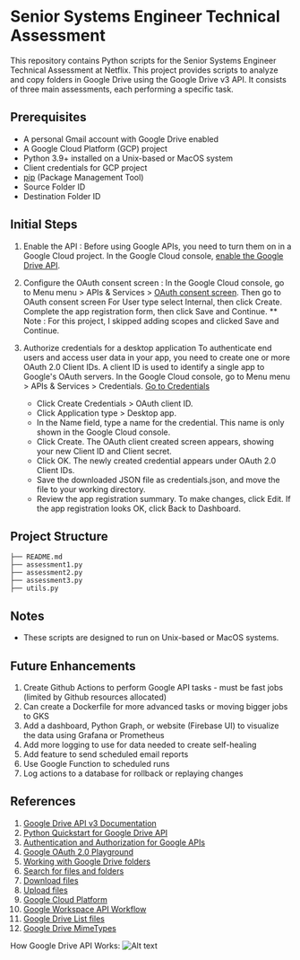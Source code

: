 # Senior Systems Engineer Technical Assessment

This repository contains Python scripts for the Senior Systems Engineer Technical Assessment at Netflix. This project provides scripts to analyze and copy folders in Google Drive using the Google Drive v3 API. It consists of three main assessments, each performing a specific task.

## Prerequisites

- A personal Gmail account with Google Drive enabled
- A Google Cloud Platform (GCP) project
- Python 3.9+ installed on a Unix-based or MacOS system
- Client credentials for GCP project
- [pip](https://pypi.python.org/pypi/pip) (Package Management Tool)
- Source Folder ID
- Destination Folder ID

## Initial Steps
1) Enable the API : Before using Google APIs, you need to turn them on in a Google Cloud project. In the Google Cloud console, [enable the Google Drive API](https://console.cloud.google.com/flows/enableapi?apiid=drive.googleapis.com).
2) Configure the OAuth consent screen : In the Google Cloud console, go to Menu menu > APIs & Services > [OAuth consent screen](https://console.cloud.google.com/apis/credentials/consent). Then go to OAuth consent screen
   For User type select Internal, then click Create.
   Complete the app registration form, then click Save and Continue.
   ** Note : For this project, I skipped adding scopes and clicked Save and Continue.
3) Authorize credentials for a desktop application
   To authenticate end users and access user data in your app, you need to create one or more OAuth 2.0 Client IDs. A client ID is used to identify a single app to Google's OAuth servers.
   In the Google Cloud console, go to Menu menu > APIs & Services > Credentials.
   [Go to Credentials](https://console.cloud.google.com/apis/credentials)

   - Click Create Credentials > OAuth client ID.
   - Click Application type > Desktop app.
   - In the Name field, type a name for the credential. This name is only shown in the Google Cloud console.
   - Click Create. The OAuth client created screen appears, showing your new Client ID and Client secret.
   - Click OK. The newly created credential appears under OAuth 2.0 Client IDs.
   - Save the downloaded JSON file as credentials.json, and move the file to your working directory.
   - Review the app registration summary. To make changes, click Edit. If the app registration looks OK, click Back to Dashboard.

## Project Structure

```
├── README.md
├── assessment1.py
├── assessment2.py
├── assessment3.py
├── utils.py
```

## Notes

- These scripts are designed to run on Unix-based or MacOS systems.

## Future Enhancements
1) Create Github Actions to perform Google API tasks - must be fast jobs (limited by Github resources allocated)
2) Can create a Dockerfile for more advanced tasks or moving bigger jobs to GKS
3) Add a dashboard, Python Graph, or website (Firebase UI) to visualize the data using Grafana or Prometheus 
4) Add more logging to use for data needed to create self-healing
5) Add feature to send scheduled email reports
6) Use Google Function to scheduled runs
7) Log actions to a database for rollback or replaying changes

## References

1. [Google Drive API v3 Documentation](https://developers.google.com/drive/api/v3/about-sdk)
2. [Python Quickstart for Google Drive API](https://developers.google.com/drive/api/quickstart/python)
3. [Authentication and Authorization for Google APIs](https://developers.google.com/identity/protocols/oauth2)
4. [Google OAuth 2.0 Playground](https://developers.google.com/oauthplayground/)
5. [Working with Google Drive folders](https://developers.google.com/drive/api/v3/folder)
6. [Search for files and folders](https://developers.google.com/drive/api/v3/search-files)
7. [Download files](https://developers.google.com/drive/api/v3/manage-downloads)
8. [Upload files](https://developers.google.com/drive/api/v3/manage-uploads)
9. [Google Cloud Platform](https://cloud.google.com/)
10. [Google Workspace API Workflow](https://developers.google.com/workspace/guides/auth-overview)
11. [Google Drive List files](https://developers.google.com/drive/api/reference/rest/v3/files/list)
12. [Google Drive MimeTypes](https://developers.google.com/drive/api/guides/mime-types)



How Google Drive API Works:
![Alt text](images/google_auth_high_level.png?raw=true "Google Auth Workflow")